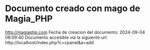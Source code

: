 # Documento creado con mago de Magia_PHP 
http://magiaphp.com 
Fecha de creacion del documento: 2024-09-04 08:09:40 
Documento accesible via la siguiente url:  
http://localhost/index.php?c=cpanel&a=add 

